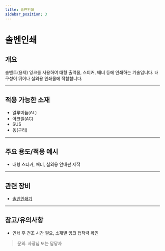 ```yaml
---
title: 솔벤인쇄
sidebar_position: 3
---
```


# 솔벤인쇄

## 개요
솔벤트(용제) 잉크를 사용하여 대형 출력물, 스티커, 배너 등에 인쇄하는 기술입니다. 내구성이 뛰어나 실외용 인쇄물에 적합합니다.

---

## 적용 가능한 소재
- 알루미늄(AL)
- 아크릴(AC)
- SUS
- 동(구리)

---

## 주요 용도/적용 예시
- 대형 스티커, 배너, 실외용 안내판 제작

---

## 관련 장비
- [솔벤인쇄기](/docs/info/office/equipment/solvent-printer)

---

## 참고/유의사항
- 인쇄 후 건조 시간 필요, 소재별 잉크 접착력 확인

> 문의: 사장님 또는 담당자 